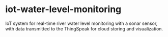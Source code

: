 # iot-water-level-monitoring
IoT system for real-time river water level monitoring with a sonar sensor, with data transmitted to the ThingSpeak for cloud storing and visualization.
